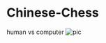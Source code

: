 # Chinese-Chess
human vs computer
![pic](https://github.com/luoshiyong/LsyChess/blob/master/pic/2.PNG)

